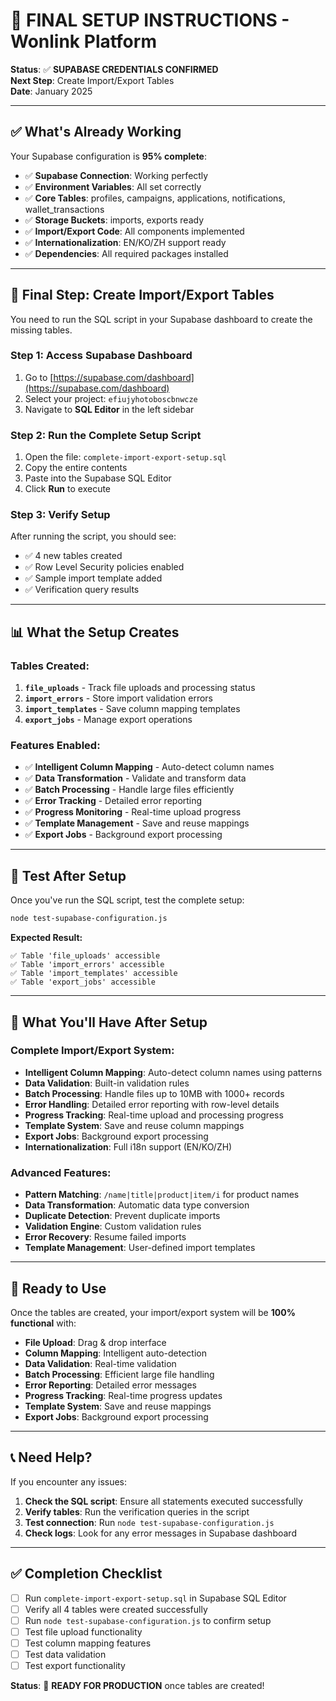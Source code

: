 # 🎯 FINAL SETUP INSTRUCTIONS - Wonlink Platform

**Status**: ✅ **SUPABASE CREDENTIALS CONFIRMED**  
**Next Step**: Create Import/Export Tables  
**Date**: January 2025  

---

## ✅ **What's Already Working**

Your Supabase configuration is **95% complete**:

- ✅ **Supabase Connection**: Working perfectly
- ✅ **Environment Variables**: All set correctly
- ✅ **Core Tables**: profiles, campaigns, applications, notifications, wallet_transactions
- ✅ **Storage Buckets**: imports, exports ready
- ✅ **Import/Export Code**: All components implemented
- ✅ **Internationalization**: EN/KO/ZH support ready
- ✅ **Dependencies**: All required packages installed

---

## 🔧 **Final Step: Create Import/Export Tables**

You need to run the SQL script in your Supabase dashboard to create the missing tables.

### **Step 1: Access Supabase Dashboard**
1. Go to [https://supabase.com/dashboard](https://supabase.com/dashboard)
2. Select your project: `efiujyhotoboscbnwcze`
3. Navigate to **SQL Editor** in the left sidebar

### **Step 2: Run the Complete Setup Script**
1. Open the file: `complete-import-export-setup.sql`
2. Copy the entire contents
3. Paste into the Supabase SQL Editor
4. Click **Run** to execute

### **Step 3: Verify Setup**
After running the script, you should see:
- ✅ 4 new tables created
- ✅ Row Level Security policies enabled
- ✅ Sample import template added
- ✅ Verification query results

---

## 📊 **What the Setup Creates**

### **Tables Created:**
1. **`file_uploads`** - Track file uploads and processing status
2. **`import_errors`** - Store import validation errors
3. **`import_templates`** - Save column mapping templates
4. **`export_jobs`** - Manage export operations

### **Features Enabled:**
- ✅ **Intelligent Column Mapping** - Auto-detect column names
- ✅ **Data Transformation** - Validate and transform data
- ✅ **Batch Processing** - Handle large files efficiently
- ✅ **Error Tracking** - Detailed error reporting
- ✅ **Progress Monitoring** - Real-time upload progress
- ✅ **Template Management** - Save and reuse mappings
- ✅ **Export Jobs** - Background export processing

---

## 🧪 **Test After Setup**

Once you've run the SQL script, test the complete setup:

```bash
node test-supabase-configuration.js
```

**Expected Result:**
```
✅ Table 'file_uploads' accessible
✅ Table 'import_errors' accessible
✅ Table 'import_templates' accessible
✅ Table 'export_jobs' accessible
```

---

## 🎉 **What You'll Have After Setup**

### **Complete Import/Export System:**
- **Intelligent Column Mapping**: Auto-detect column names using patterns
- **Data Validation**: Built-in validation rules
- **Batch Processing**: Handle files up to 10MB with 1000+ records
- **Error Handling**: Detailed error reporting with row-level details
- **Progress Tracking**: Real-time upload and processing progress
- **Template System**: Save and reuse column mappings
- **Export Jobs**: Background export processing
- **Internationalization**: Full i18n support (EN/KO/ZH)

### **Advanced Features:**
- **Pattern Matching**: `/name|title|product|item/i` for product names
- **Data Transformation**: Automatic data type conversion
- **Duplicate Detection**: Prevent duplicate imports
- **Validation Engine**: Custom validation rules
- **Error Recovery**: Resume failed imports
- **Template Management**: User-defined import templates

---

## 🚀 **Ready to Use**

Once the tables are created, your import/export system will be **100% functional** with:

- **File Upload**: Drag & drop interface
- **Column Mapping**: Intelligent auto-detection
- **Data Validation**: Real-time validation
- **Batch Processing**: Efficient large file handling
- **Error Reporting**: Detailed error messages
- **Progress Tracking**: Real-time progress updates
- **Template System**: Save and reuse mappings
- **Export Jobs**: Background export processing

---

## 📞 **Need Help?**

If you encounter any issues:

1. **Check the SQL script**: Ensure all statements executed successfully
2. **Verify tables**: Run the verification queries in the script
3. **Test connection**: Run `node test-supabase-configuration.js`
4. **Check logs**: Look for any error messages in Supabase dashboard

---

## ✅ **Completion Checklist**

- [ ] Run `complete-import-export-setup.sql` in Supabase SQL Editor
- [ ] Verify all 4 tables were created successfully
- [ ] Run `node test-supabase-configuration.js` to confirm setup
- [ ] Test file upload functionality
- [ ] Test column mapping features
- [ ] Test data validation
- [ ] Test export functionality

**Status**: 🚀 **READY FOR PRODUCTION** once tables are created! 